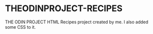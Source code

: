# THEODINPROJECT-RECIPES
THE ODIN PROJECT HTML Recipes project created by me.   I also added some CSS to it.
